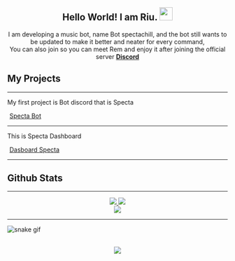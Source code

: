 <h2 align="center">
  Hello World! I am <strong>Riu</strong>. <img src="https://raw.githubusercontent.com/MartinHeinz/MartinHeinz/master/wave.gif" width="30px">
</h2>
<p align="center">
  I am developing a music bot, name Bot spectachill, and the bot still wants to be updated to make it better and neater for every command, </br> You can also join so you can meet Rem and enjoy it after joining the official server <strong> <a href="https://discord.gg/kQujhRTdu6">Discord</a></strong>
</br>

## My Projects

<hr/>
<p align="center">
<p style="color: var(--secondary-text-color);">My first project is Bot discord that is Specta</p>
        <div class="tada animated"><div role="group" class="btn-group">    <a href="https://github.com/Riudev/SpectaV2" class="btn btn-primary shadow-none" type="button" style="margin: 5px;background-color: var(--main-color);border-color: var(--main-color);border-radius: 10px;">Specta Bot</a>
<hr/>
<p style="color: var(--secondary-text-color);">This is Specta Dashboard</p>
        <div class="tada animated"><div role="group" class="btn-group">    <a href="https://github.com/Riudev/SpectaV2" class="btn btn-primary shadow-none" type="button" style="margin: 5px;background-color: var(--main-color);border-color: var(--main-color);border-radius: 10px;">Dasboard Specta</a>
<hr/>


## Github Stats  

<hr/>
<p align="center">
    <a href="https://github.com/Riudev/">
        <img src="https://github-readme-streak-stats.herokuapp.com?user=Riudev&hide_border=true&background=0D1117&currStreakLabel=FFFFFF&sideLabels=FFFFFF&currStreakNum=FFFFFF&dates=FFFFFF&sideNums=FFFFFF&fire=f04848&ring=f04848&stroke=FFFFFFFF)](https://git.io/streak-stats" />
  </a> 
  <a href="https://github.com/Riudev/">
        <img src="https://github-readme-stats.vercel.app/api?username=Riudev&show_icons=true&theme=gruvbox" />
  </a> 
<br>
<a href="https://github.com/Riudev">
        <img src="https://github-readme-stats.vercel.app/api/top-langs/?username=Riudev&theme=gruvbox&langs_count=8&layout=compact" />
  </a>
</p>

 <hr/>
   
![snake gif](https://raw.githubusercontent.com/navaneethkm004/navaneethkm004/navaneethkm004-patch-2/snek.svg)
<div align="center">
  
<br/>  
<img src="https://komarev.com/ghpvc/?username=navaneethkm004&&style=flat-square" align="center" />
</div> 
<br/>

